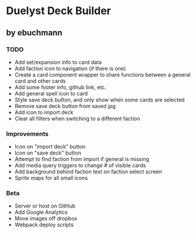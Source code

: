# Duelyst Deck Builder
## by ebuchmann

### TODO
- Add set/expansion info to card data
- Add faction icon to navigation (if there is one)
- Create a card component wrapper to share functions between a general card and other cards
- Add some footer info, github link, etc.
- Add general spell icon to card
- Style save deck button, and only show when some cards are selected
- Remove save deck button from saved jpg
- Add icon to import deck
- Clear all filters when switching to a different faction

### Improvements
- Icon on "import deck" button
- Icon on "save deck" button
- Attempt to find faction from import if general is missing
- Add media query triggers to change # of visible cards
- Add background behind faction text on faction select screen
- Sprite maps for all small icons

### Beta
- Server or host on GitHub
- Add Google Analytics
- Move images off dropbox
- Webpack deploy scripts
